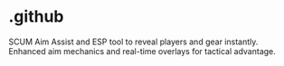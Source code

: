 # .github
SCUM Aim Assist and ESP tool to reveal players and gear instantly. Enhanced aim mechanics and real-time overlays for tactical advantage.
